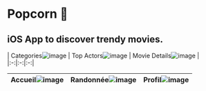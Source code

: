 # Popcorn 🍿

## iOS App to discover trendy movies.

| Categories![image](https://user-images.githubusercontent.com/47384185/120860140-7f2e6000-c585-11eb-9e98-b62d081beca7.png)
 | Top Actors![image](https://user-images.githubusercontent.com/47384185/120860180-88b7c800-c585-11eb-9ba2-903ad6cb78b8.png)
 | Movie Details![image](https://user-images.githubusercontent.com/47384185/120860201-8f463f80-c585-11eb-938c-bf205aca9f56.png)
 |
|:-:|:-:|:-:|

| Accueil![image](https://user-images.githubusercontent.com/47384185/114908105-10057c80-9e1c-11eb-839b-d2d4d6cc995f.png) | Randonnée![image](https://user-images.githubusercontent.com/47384185/114908344-4e02a080-9e1c-11eb-82a7-ae217afe76d0.png) | Profil![image](https://user-images.githubusercontent.com/47384185/114908360-51962780-9e1c-11eb-8135-2e5c6af00d21.png)|
|:-:|:-:|:-:|
